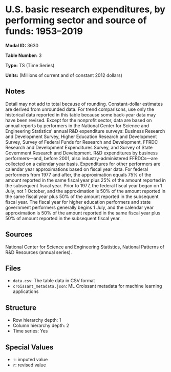 # U.S. basic research expenditures, by performing sector and source of funds: 1953&#8211;2019

**Modal ID:** 3630

**Table Number:** 3

**Type:** TS (Time Series)

**Units:** (Millions of current and of constant 2012 dollars)

## Notes

Detail may not add to total because of rounding. Constant-dollar estimates are derived from unrounded data. For trend comparisons, use only the historical data reported in this table because some back-year data may have been revised. Except for the nonprofit sector, data are based on annual reports by performers in the National Center for Science and Engineering Statistics' annual R&D expenditure surveys: Business Research and Development Survey, Higher Education Research and Development Survey, Survey of Federal Funds for Research and Development, FFRDC Research and Development Expenditures Survey, and Survey of State Government Research and Development. R&D expenditures by business performers—and, before 2001, also industry-administered FFRDCs—are collected on a calendar year basis. Expenditures for other performers are calendar year approximations based on fiscal year data. For federal performers from 1977 and after, the approximation equals 75% of the amount reported in the same fiscal year plus 25% of the amount reported in the subsequent fiscal year. Prior to 1977, the federal fiscal year began on 1 July, not 1 October, and the approximation is 50% of the amount reported in the same fiscal year plus 50% of the amount reported in the subsequent fiscal year. The fiscal year for higher education performers and state government performers generally begins 1 July, and the calendar year approximation is 50% of the amount reported in the same fiscal year plus 50% of amount reported in the subsequent fiscal year.

## Sources

National Center for Science and Engineering Statistics, National Patterns of R&D Resources (annual series).

## Files

- `data.csv`: The table data in CSV format
- `croissant_metadata.json`: ML Croissant metadata for machine learning applications

## Structure

- Row hierarchy depth: 1
- Column hierarchy depth: 2
- Time series: Yes

## Special Values

- `i`: imputed value
- `r`: revised value

